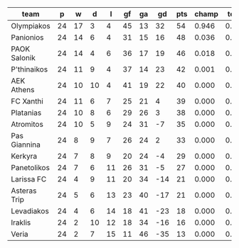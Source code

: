 |     team     | p  | w  | d  | l  | gf | ga | gd  | pts | champ | top2  | top3  | top4  |  5-7  | bot4  | bot3  | bot2  |
|--------------|----|----|----|----|----|----|-----|-----|-------|-------|-------|-------|-------|-------|-------|-------|
| Olympiakos   | 24 | 17 |  3 |  4 | 45 | 13 |  32 |  54 | 0.946 | 0.996 | 1.000 | 1.000 | 0.000 | 0.000 | 0.000 | 0.000|
| Panionios    | 24 | 14 |  6 |  4 | 31 | 15 |  16 |  48 | 0.036 | 0.539 | 0.884 | 0.976 | 0.024 | 0.000 | 0.000 | 0.000|
| PAOK Salonik | 24 | 14 |  4 |  6 | 36 | 17 |  19 |  46 | 0.018 | 0.402 | 0.791 | 0.938 | 0.062 | 0.000 | 0.000 | 0.000|
| P'thinaikos  | 24 | 11 |  9 |  4 | 37 | 14 |  23 |  42 | 0.001 | 0.047 | 0.203 | 0.540 | 0.453 | 0.000 | 0.000 | 0.000|
| AEK Athens   | 24 | 10 | 10 |  4 | 41 | 19 |  22 |  40 | 0.000 | 0.014 | 0.090 | 0.344 | 0.621 | 0.000 | 0.000 | 0.000|
| FC Xanthi    | 24 | 11 |  6 |  7 | 25 | 21 |   4 |  39 | 0.000 | 0.002 | 0.028 | 0.168 | 0.776 | 0.000 | 0.000 | 0.000|
| Platanias    | 24 | 10 |  8 |  6 | 29 | 26 |   3 |  38 | 0.000 | 0.000 | 0.004 | 0.029 | 0.683 | 0.000 | 0.000 | 0.000|
| Atromitos    | 24 | 10 |  5 |  9 | 24 | 31 |  -7 |  35 | 0.000 | 0.000 | 0.000 | 0.004 | 0.200 | 0.000 | 0.000 | 0.000|
| Pas Giannina | 24 |  8 |  9 |  7 | 26 | 24 |   2 |  33 | 0.000 | 0.000 | 0.000 | 0.001 | 0.174 | 0.000 | 0.000 | 0.000|
| Kerkyra      | 24 |  7 |  8 |  9 | 20 | 24 |  -4 |  29 | 0.000 | 0.000 | 0.000 | 0.000 | 0.006 | 0.003 | 0.000 | 0.000|
| Panetolikos  | 24 |  7 |  6 | 11 | 26 | 31 |  -5 |  27 | 0.000 | 0.000 | 0.000 | 0.000 | 0.003 | 0.013 | 0.001 | 0.000|
| Larissa FC   | 24 |  4 |  9 | 11 | 20 | 34 | -14 |  21 | 0.000 | 0.000 | 0.000 | 0.000 | 0.000 | 0.598 | 0.209 | 0.047|
| Asteras Trip | 24 |  5 |  6 | 13 | 23 | 40 | -17 |  21 | 0.000 | 0.000 | 0.000 | 0.000 | 0.000 | 0.481 | 0.175 | 0.040|
| Levadiakos   | 24 |  4 |  6 | 14 | 18 | 41 | -23 |  18 | 0.000 | 0.000 | 0.000 | 0.000 | 0.000 | 0.957 | 0.815 | 0.448|
| Iraklis      | 24 |  2 | 10 | 12 | 18 | 34 | -16 |  16 | 0.000 | 0.000 | 0.000 | 0.000 | 0.000 | 0.949 | 0.809 | 0.520|
| Veria        | 24 |  2 |  7 | 15 | 11 | 46 | -35 |  13 | 0.000 | 0.000 | 0.000 | 0.000 | 0.000 | 0.999 | 0.990 | 0.945|
